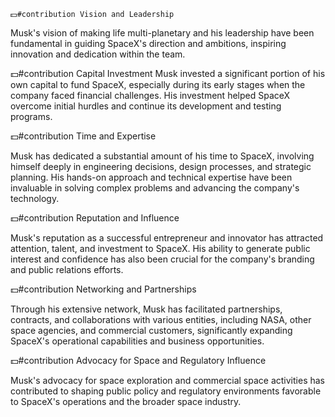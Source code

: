     💵#contribution Vision and Leadership
Musk's vision of making life multi-planetary and his leadership have been fundamental in guiding SpaceX's direction and ambitions, inspiring innovation and dedication within the team.

💵#contribution Capital Investment
Musk invested a significant portion of his own capital to fund SpaceX, especially during its early stages when the company faced financial challenges. His investment helped SpaceX overcome initial hurdles and continue its development and testing programs.

💵#contribution Time and Expertise

Musk has dedicated a substantial amount of his time to SpaceX, involving himself deeply in engineering decisions, design processes, and strategic planning. His hands-on approach and technical expertise have been invaluable in solving complex problems and advancing the company's technology.

💵#contribution Reputation and Influence

Musk's reputation as a successful entrepreneur and innovator has attracted attention, talent, and investment to SpaceX. His ability to generate public interest and confidence has also been crucial for the company's branding and public relations efforts.

💵#contribution Networking and Partnerships

Through his extensive network, Musk has facilitated partnerships, contracts, and collaborations with various entities, including NASA, other space agencies, and commercial customers, significantly expanding SpaceX's operational capabilities and business opportunities.

💵#contribution Advocacy for Space and Regulatory Influence

Musk's advocacy for space exploration and commercial space activities has contributed to shaping public policy and regulatory environments favorable to SpaceX's operations and the broader space industry.


